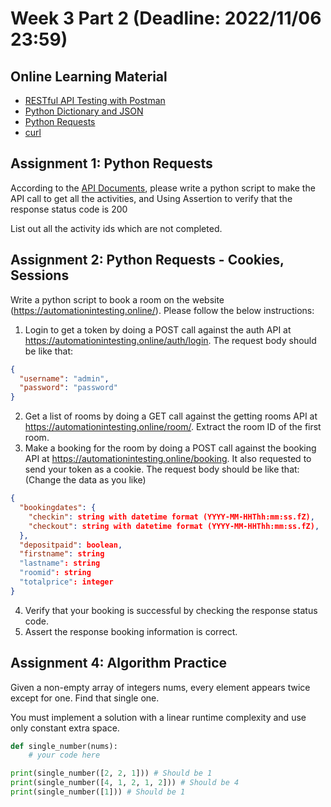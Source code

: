 # Week 3 Part 2 (Deadline: 2022/11/06 23:59)

## Online Learning Material
* [RESTful API Testing with Postman](https://www.udemy.com/course/restful-api-testing-with-postman/learn/lecture/6075726#overview)
* [Python Dictionary and JSON](https://medium.com/analytics-vidhya/python-dictionary-and-json-a-comprehensive-guide-ceed58a3e2ed)
* [Python Requests](https://www.youtube.com/playlist?list=PLJ1odve0o6dX5ndJ5lwiCOR58ycB1rcrV)
* [curl](https://blog.techbridge.cc/2019/02/01/linux-curl-command-tutorial/)

## Assignment 1: Python Requests

According to the [API Documents](https://fakerestapi.azurewebsites.net/index.html), please write a python script to make the API call to get all the activities, and 
Using Assertion to verify that the response status code is 200

List out all the activity ids which are not completed.

## Assignment 2: Python Requests - Cookies, Sessions

Write a python script to book a room on the website (https://automationintesting.online/). Please follow the below instructions:

1. Login to get a token by doing a POST call against the auth API at https://automationintesting.online/auth/login. The request body should be like that:
```json
{
  "username": "admin",
  "password": "password"
}
```
2. Get a list of rooms by doing a GET call against the getting rooms API at https://automationintesting.online/room/. 
Extract the room ID of the first room.
3. Make a booking for the room by doing a POST call against the booking API at https://automationintesting.online/booking. It also requested to send your token as a cookie. The request body should be like that: (Change the data as you like)
```json
{
  "bookingdates": {
    "checkin": string with datetime format (YYYY-MM-HHThh:mm:ss.fZ),
    "checkout": string with datetime format (YYYY-MM-HHThh:mm:ss.fZ),
  },
  "depositpaid": boolean,
  "firstname": string
  "lastname": string
  "roomid": string
  "totalprice": integer
}
```
4. Verify that your booking is successful by checking the response status code.
5. Assert the response booking information is correct.

## Assignment 4: Algorithm Practice
Given a non-empty array of integers nums, every element appears twice except for one. Find that single one.

You must implement a solution with a linear runtime complexity and use only constant extra space.

```python
def single_number(nums):
    # your code here

print(single_number([2, 2, 1])) # Should be 1
print(single_number([4, 1, 2, 1, 2])) # Should be 4
print(single_number([1])) # Should be 1
```
